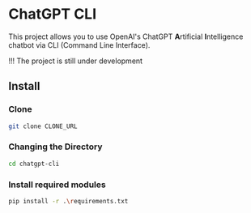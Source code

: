 # ChatGPT CLI

This project allows you to use OpenAI's ChatGPT **A**rtificial **I**ntelligence chatbot via CLI (Command Line Interface).

!!! The project is still under development

## Install

### Clone

```bash
git clone CLONE_URL
```

### Changing the Directory

```bash
cd chatgpt-cli
```

### Install required modules

```bash
pip install -r .\requirements.txt
```
